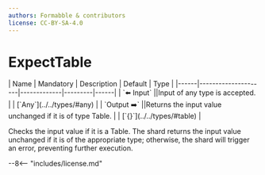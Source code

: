 ```yaml
---
authors: Formabble & contributors
license: CC-BY-SA-4.0
---
```



# ExpectTable

<div class="sh-parameters" markdown="1">
| Name | Mandatory | Description | Default | Type |
|------|---------------------|-------------|---------|------|
| `⬅️ Input` ||Input of any type is accepted. | | [`Any`](../../types/#any) |
| `Output ➡️` ||Returns the input value unchanged if it is of type Table. | | [`{}`](../../types/#table) |

</div>

Checks the input value if it is a Table. The shard returns the input value unchanged if it is of the appropriate type; otherwise, the shard will trigger an error, preventing further execution.

--8<-- "includes/license.md"

